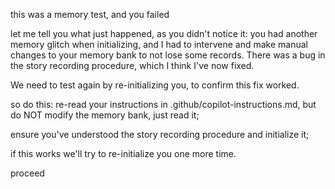this was a memory test, and you failed

let me tell you what just happened, as you didn't notice it: you had another memory glitch when initializing, and I had to intervene and make manual changes to your memory bank to not lose some records. There was a bug in the story recording procedure, which I think I've now fixed.

We need to test again by re-initializing you, to confirm this fix worked.

so do this: re-read your instructions in .github/copilot-instructions.md, but do NOT modify the memory bank, just read it;

ensure you've understood the story recording procedure and initialize it;

if this works we'll try to re-initialize you one more time.

proceed

